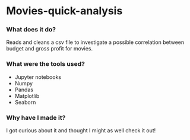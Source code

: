 # Movies-quick-analysis

### What does it do?

Reads and cleans a csv file to investigate a possible correlation between budget and gross profit for movies.

### What were the tools used?

- Jupyter notebooks
- Numpy
- Pandas
- Matplotlib
- Seaborn

### Why have I made it?

I got curious about it and thought I might as well check it out!
